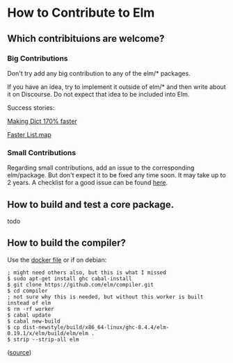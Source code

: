 # How to Contribute to Elm

## Which contribituions are welcome?

### Big Contributions

Don't try add any big contribution to any of the elm/* packages.

If you have an idea, try to implement it outside of elm/* and then write about it on Discourse. Do not expect that idea to be included into Elm.

Success stories:

[Making Dict 170% faster](https://groups.google.com/g/elm-dev/c/--fK-wMoDig/m/p6zF4-5sAgAJ?pli=1)

[Faster List.map](https://discourse.elm-lang.org/t/a-faster-list-map-for-elm/6721)

### Small Contributions

Regarding small contributions, add an issue to the corresponding elm/package. But don't expect it to be fixed any time soon. It may take up to 2 years.
A checklist for a good issue can be found [here](https://github.com/elm/expectations/blob/master/guidelines-for-issues.md).

## How to build and test a core package.

todo

## How to build the compiler?

Use the [docker file](https://github.com/elm/compiler/blob/master/installers/linux/Dockerfile) or if on debian:

```
; might need others also, but this is what I missed
$ sudo apt-get install ghc cabal-install
$ git clone https://github.com/elm/compiler.git
$ cd compiler
; not sure why this is needed, but without this worker is built instead of elm
$ rm -rf worker
$ cabal update
$ cabal new-build
$ cp dist-newstyle/build/x86_64-linux/ghc-8.4.4/elm-0.19.1/x/elm/build/elm/elm .
$ strip --strip-all elm
```
([source](https://discourse.elm-lang.org/t/communicating-about-elm-contributions/6729/48))

